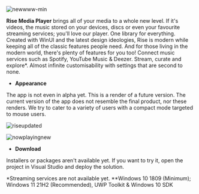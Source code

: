 ![newwww-min](https://user-images.githubusercontent.com/74561130/130691567-d7a0e4ab-6791-4e08-924a-89ff220e4e4d.png)

**Rise Media Player** brings all of your media to a whole new level. If it's videos, the music stored on your devices, discs or even your favourite streaming services; you'll love our player. One library for everything. Created with WinUI and the latest design ideologies, Rise is modern while keeping all of the classic features people need. And for those living in the modern world, there's plenty of features for you too! Connect music services such as Spotify, YouTube Music & Deezer. Stream, curate and explore*. Almost infinite customisability with settings that are second to none.

- **Appearance**

The app is not even in alpha yet. This is a render of a future version. The current version of the app does not resemble the final product, nor these renders. We try to cater to a variety of users with a compact mode targeted to mouse users. 

![riseupdated](https://user-images.githubusercontent.com/74561130/130692327-6f3ce078-6501-4618-9ff6-d794d51b7873.png)

![nowplayingnew](https://user-images.githubusercontent.com/74561130/130692352-70afe938-2742-4b1a-93a9-5a5537bcaf38.png)

- **Download**

Installers or packages aren't available yet. If you want to try it, open the project in Visual Studio and deploy the solution.

\*Streaming services are not available yet.
\*\*Windows 10 1809 (Minimum); Windows 11 21H2 (Recommended), UWP Toolkit & Windows 10 SDK
